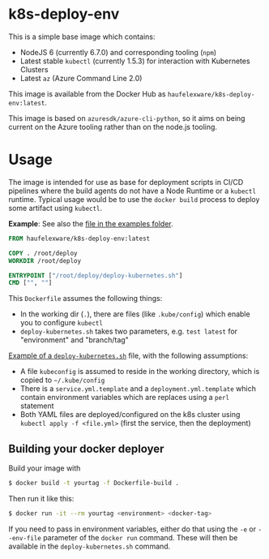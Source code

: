 # k8s-deploy-env

This is a simple base image which contains:

* NodeJS 6 (currently 6.7.0) and corresponding tooling (`npm`)
* Latest stable `kubectl` (currently 1.5.3) for interaction with Kubernetes Clusters
* Latest `az` (Azure Command Line 2.0)

This image is available from the Docker Hub as `haufelexware/k8s-deploy-env:latest`.

This image is based on `azuresdk/azure-cli-python`, so it aims on being current on the Azure tooling rather than on the node.js tooling.

# Usage

The image is intended for use as base for deployment scripts in CI/CD pipelines where the build agents do not have a Node Runtime or a `kubectl` runtime. Typical usage would be to use the `docker build` process to deploy some artifact using `kubectl`.

**Example**: See also the [file in the examples folder](examples/Dockerfile-deploy).

```Dockerfile
FROM haufelexware/k8s-deploy-env:latest

COPY . /root/deploy
WORKDIR /root/deploy

ENTRYPOINT ["/root/deploy/deploy-kubernetes.sh"]
CMD ["", ""]
```

This `Dockerfile` assumes the following things:

* In the working dir (`.`), there are files (like `.kube/config`) which enable you to configure `kubectl`
* `deploy-kubernetes.sh` takes two parameters, e.g. `test latest` for "environment" and "branch/tag"

[Example of a `deploy-kubernetes.sh`](examples/deploy-kubernetes.sh) file, with the following assumptions:

* A file `kubeconfig` is assumed to reside in the working directory, which is copied to `~/.kube/config`
* There is a `service.yml.template` and a `deployment.yml.template` which contain environment variables which are replaces using a `perl` statement
* Both YAML files are deployed/configured on the k8s cluster using `kubectl apply -f <file.yml>` (first the service, then the deployment)

## Building your docker deployer

Build your image with

```bash
$ docker build -t yourtag -f Dockerfile-build .
````

Then run it like this:

```bash
$ docker run -it --rm yourtag <environment> <docker-tag>
```

If you need to pass in environment variables, either do that using the `-e` or `--env-file` parameter of the `docker run` command. These will then be available in the `deploy-kubernetes.sh` command.
